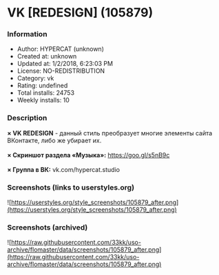 # VK [REDESIGN] (105879)

### Information
- Author: HYPERCAT (unknown)
- Created at: unknown
- Updated at: 1/2/2018, 6:23:03 PM
- License: NO-REDISTRIBUTION
- Category: vk
- Rating: undefined
- Total installs: 24753
- Weekly installs: 10


### Description
<b>× VK REDESIGN</b> - данный стиль преобразует многие элементы сайта ВКонтакте, либо же убирает их.
<br/><br/>
<b>× Скриншот раздела «Музыка»:</b> https://goo.gl/s5nB9c
<br/><br/>
<b>× Группа в ВК:</b> vk.com/hypercat.studio


### Screenshots (links to userstyles.org)
![https://userstyles.org/style_screenshots/105879_after.png](https://userstyles.org/style_screenshots/105879_after.png)


### Screenshots (archived)
![https://raw.githubusercontent.com/33kk/uso-archive/flomaster/data/screenshots/105879_after.png](https://raw.githubusercontent.com/33kk/uso-archive/flomaster/data/screenshots/105879_after.png)
